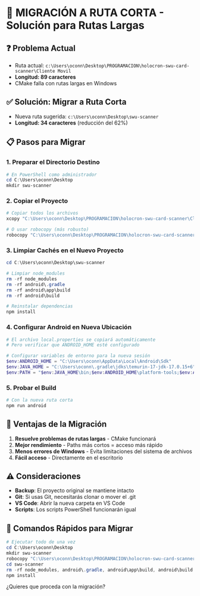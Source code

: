 # 🚀 MIGRACIÓN A RUTA CORTA - Solución para Rutas Largas

## ❓ Problema Actual
- Ruta actual: `c:\Users\oconn\Desktop\PROGRAMACION\holocron-swu-card-scanner\Cliente Movil`
- **Longitud: 89 caracteres**
- CMake falla con rutas largas en Windows

## ✅ Solución: Migrar a Ruta Corta
- Nueva ruta sugerida: `c:\Users\oconn\Desktop\swu-scanner`
- **Longitud: 34 caracteres** (reducción del 62%)

## 📋 Pasos para Migrar

### 1. Preparar el Directorio Destino
```powershell
# En PowerShell como administrador
cd C:\Users\oconn\Desktop
mkdir swu-scanner
```

### 2. Copiar el Proyecto
```powershell
# Copiar todos los archivos
xcopy "C:\Users\oconn\Desktop\PROGRAMACION\holocron-swu-card-scanner\Cliente Movil\*" "C:\Users\oconn\Desktop\swu-scanner\" /E /H /C /I

# O usar robocopy (más robusto)
robocopy "C:\Users\oconn\Desktop\PROGRAMACION\holocron-swu-card-scanner\Cliente Movil" "C:\Users\oconn\Desktop\swu-scanner" /E /COPYALL /R:3 /W:1
```

### 3. Limpiar Cachés en el Nuevo Proyecto
```powershell
cd C:\Users\oconn\Desktop\swu-scanner

# Limpiar node_modules
rm -rf node_modules
rm -rf android\.gradle
rm -rf android\app\build
rm -rf android\build

# Reinstalar dependencias
npm install
```

### 4. Configurar Android en Nueva Ubicación
```powershell
# El archivo local.properties se copiará automáticamente
# Pero verificar que ANDROID_HOME esté configurado

# Configurar variables de entorno para la nueva sesión
$env:ANDROID_HOME = "C:\Users\oconn\AppData\Local\Android\Sdk"
$env:JAVA_HOME = "C:\Users\oconn\.gradle\jdks\temurin-17-jdk-17.0.15+6"
$env:PATH = "$env:JAVA_HOME\bin;$env:ANDROID_HOME\platform-tools;$env:ANDROID_HOME\tools;$env:PATH"
```

### 5. Probar el Build
```powershell
# Con la nueva ruta corta
npm run android
```

## 🎯 Ventajas de la Migración

1. **Resuelve problemas de rutas largas** - CMake funcionará
2. **Mejor rendimiento** - Paths más cortos = acceso más rápido
3. **Menos errores de Windows** - Evita limitaciones del sistema de archivos
4. **Fácil acceso** - Directamente en el escritorio

## ⚠️ Consideraciones

- **Backup**: El proyecto original se mantiene intacto
- **Git**: Si usas Git, necesitarás clonar o mover el .git
- **VS Code**: Abrir la nueva carpeta en VS Code
- **Scripts**: Los scripts PowerShell funcionarán igual

## 🔧 Comandos Rápidos para Migrar

```powershell
# Ejecutar todo de una vez
cd C:\Users\oconn\Desktop
mkdir swu-scanner
robocopy "C:\Users\oconn\Desktop\PROGRAMACION\holocron-swu-card-scanner\Cliente Movil" "C:\Users\oconn\Desktop\swu-scanner" /E /COPYALL
cd swu-scanner
rm -rf node_modules, android\.gradle, android\app\build, android\build
npm install
```

¿Quieres que proceda con la migración?
